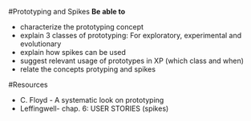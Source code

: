 #Prototyping and Spikes
**Be able to**
- characterize the prototyping concept
- explain 3 classes of prototyping: For exploratory, experimental and evolutionary
- explain how spikes can be used
- suggest relevant usage of prototypes in XP (which class and when)
- relate the concepts protyping and spikes

#Resources
* C. Floyd - A systematic look on prototyping
* Leffingwell- chap. 6: USER STORIES (spikes)
